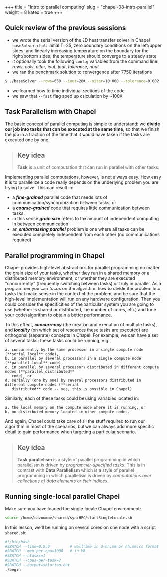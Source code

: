 +++
title = "Intro to parallel computing"
slug = "chapel-08-intro-parallel"
weight = 8
katex = true
+++

## Quick review of the previous sessions

- we wrote the serial version of the 2D heat transfer solver in Chapel `baseSolver.chpl`: initial T=25, zero
  boundary conditions on the left/upper sides, and linearly increasing temperature on the boundary for the
  right/bottom sides; the temperature should converge to a steady state
- it optionally took the following `config` variables from the command line: _rows_, _cols_, _niter_, _iout_,
  _jout_, _tolerance_, _nout_
- we ran the benchmark solution to convergence after 7750 iterations

```sh
$ ./baseSolver --rows=650 --iout=200 --niter=10_000 --tolerance=0.002 --nout=1000
```

- we learned how to time individual sections of the code
- we saw that `--fast` flag sped up calculation by ~100X

## Task Parallelism with Chapel

The basic concept of parallel computing is simple to understand: we **divide our job into tasks that can be
executed at the same time**, so that we finish the job in a fraction of the time that it would have taken if
the tasks are executed one by one.

> ## Key idea
> **Task** is a unit of computation that can run in parallel with other tasks.

Implementing parallel computations, however, is not always easy. How easy it is to parallelize a code
really depends on the underlying problem you are trying to solve. This can result in:

- a **_fine-grained_** parallel code that needs lots of communication/synchronization between tasks, or
- a **_coarse-grained_** code that requires little communication between tasks.
- in this sense **_grain size_** refers to the amount of independent computing in between communication
- an **_embarrassing parallel_** problem is one where all tasks can be executed completely independent
  from each other (no communications required)

## Parallel programming in Chapel

Chapel provides high-level abstractions for parallel programming no matter the grain size of your tasks,
whether they run in a shared memory or a distributed memory environment, or whether they are executed
"concurrently" (frequently switching between tasks) or truly in parallel. As a programmer you can focus
on the algorithm: how to divide the problem into tasks that make sense in the context of the problem, and
be sure that the high-level implementation will run on any hardware configuration. Then you could
consider the specificities of the particular system you are going to use (whether is shared or
distributed, the number of cores, etc.) and tune your code/algorithm to obtain a better performance.

To this effect, **_concurrency_** (the creation and execution of multiple tasks), and **_locality_** (on
which set of resources these tasks are executed) are orthogonal (separate) concepts in Chapel. For
example, we can have a set of several tasks; these tasks could be running, e.g.,

```
a. concurrently by the same processor in a single compute node (**serial local** code),
b. in parallel by several processors in a single compute node (**parallel local** code),
c. in parallel by several processors distributed in different compute nodes (**parallel distributed**
   code), or
d. serially (one by one) by several processors distributed in different compute nodes (**serial
   distributed** code -- yes, this is possible in Chapel)
```
Similarly, each of these tasks could be using variables located in:
```
a. the local memory on the compute node where it is running, or
b. on distributed memory located in other compute nodes.
```

And again, Chapel could take care of all the stuff required to run our algorithm in most of the
scenarios, but we can always add more specific detail to gain performance when targeting a particular
scenario.

> ## Key idea
> **Task parallelism** is a style of parallel programming in which parallelism is driven by
> *programmer-specified tasks*. This is in contrast with **Data Parallelism** which is a style of
> parallel programming in which parallelism is driven by *computations over collections of data elements
> or their indices*.

## Running single-local parallel Chapel

Make sure you have loaded the single-locale Chapel environment:

<!-- ```sh -->
<!-- $ module load arch/avx2 gcc/9.3.0 chapel-multicore -->
<!-- ``` -->

```sh
source /home/razoumov/shared/syncHPC/startSingleLocale.sh
```

In this lesson, we'll be running on several cores on one node with a script `shared.sh`:

```sh
#!/bin/bash
#SBATCH --time=0:5:0         # walltime in d-hh:mm or hh:mm:ss format
#SBATCH --mem-per-cpu=1000   # in MB
#SBATCH --ntasks=1
#SBATCH --cpus-per-task=2
#SBATCH --output=solution.out
./begin
```
